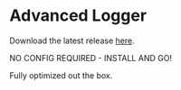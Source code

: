 # Advanced Logger

Download the latest release [here](https://raw.githubusercontent.com/DenDen747/AdvancedLogger/main/builds/AdvancedLogger_2.1.jar).

NO CONFIG REQUIRED - INSTALL AND GO! 

Fully optimized out the box.